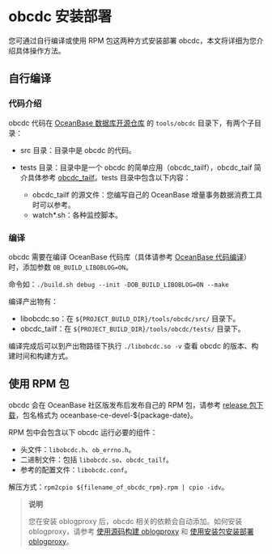 # obcdc 安装部署

您可通过自行编译或使用 RPM 包这两种方式安装部署 obcdc，本文将详细为您介绍具体操作方法。

## 自行编译

### 代码介绍

obcdc 代码在 [OceanBase 数据库开源仓库](https://github.com/oceanbase/oceanbase) 的 `tools/obcdc` 目录下，有两个子目录：

* src 目录：目录中是 obcdc 的代码。
* tests 目录：目录中是一个 obcdc 的简单应用（obcdc_tailf），obcdc_taif 简介具体参考 [obcdc_tailf](../100.deploy-and-use-obcdc/300.obcdc_tailf.md)。tests 目录中包含以下内容：

  * obcdc_tailf 的源文件：您编写自己的 OceanBase 增量事务数据消费工具时可以参考。
  * watch\*.sh：各种监控脚本。

### 编译

obcdc 需要在编译 OceanBase 代码库（具体请参考 [OceanBase 代码编译](https://github.com/oceanbase/oceanbase/blob/master/README-CN.md#%E5%A6%82%E4%BD%95%E6%9E%84%E5%BB%BA)）时，添加参数 `OB_BUILD_LIBOBLOG=ON`。

命令如：`./build.sh debug --init -DOB_BUILD_LIBOBLOG=ON --make`

编译产出物有：

* libobcdc.so：在 `${PROJECT_BUILD_DIR}/tools/obcdc/src/` 目录下。
* obcdc_tailf：在 `${PROJECT_BUILD_DIR}/tools/obcdc/tests/` 目录下。

编译完成后可以到产出物路径下执行 `./libobcdc.so -v` 查看 obcdc 的版本、构建时间和构建方式。

## 使用 RPM 包

obcdc 会在 OceanBase 社区版发布后发布自己的 RPM 包，请参考 [release 包下载](https://github.com/oceanbase/oceanbase/releases)，包名格式为 oceanbase-ce-devel-${package-date}。

RPM 包中会包含以下 obcdc 运行必要的组件：

* 头文件：`libobcdc.h`、`ob_errno.h`。
* 二进制文件：包括 `libobcdc.so`、`obcdc_tailf`。
* 参考的配置文件：`libobcdc.conf`。

解压方式：`rpm2cpio ${filename_of_obcdc_rpm}.rpm | cpio -idv`。

> **说明**
>
> 您在安装 oblogproxy 后，obcdc 相关的依赖会自动添加。如何安装 oblogproxy，请参考 [使用源码构建 oblogproxy](../../300.oblogproxy/100.install-and-deploy-oblogproxy/100.use-source-code-to-build-an-oblogproxy.md) 和 [使用安装包安装部署 oblogproxy](../../300.oblogproxy/100.install-and-deploy-oblogproxy/200.install-and-deploy-oblogproxy-by-using-the-installation-package.md)。
